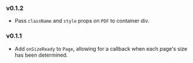 ### v0.1.2
- Pass `className` and `style` props on `PDF` to container div.

### v0.1.1
- Add `onSizeReady` to `Page`, allowing for a callback when each page's size has been determined.
